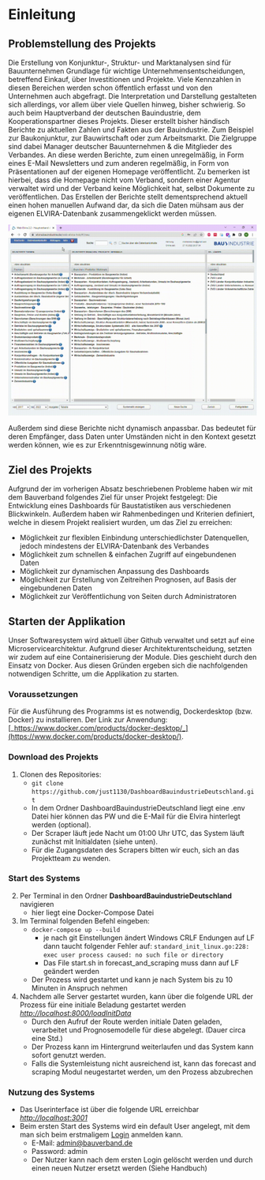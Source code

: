 # Einleitung
## Problemstellung des Projekts
Die Erstellung von Konjunktur-, Struktur- und Marktanalysen sind für Bauunternehmen Grundlage für wichtige Unternehmensentscheidungen, betreffend Einkauf, über Investitionen und Projekte. Viele Kennzahlen in diesen Bereichen werden schon öffentlich erfasst und von den Unternehmen auch abgefragt. Die Interpretation und Darstellung gestalteten sich allerdings, vor allem über viele Quellen hinweg, bisher schwierig.
So auch beim Hauptverband der deutschen Bauindustrie, dem Kooperationspartner dieses Projekts. Dieser erstellt bisher händisch Berichte zu aktuellen Zahlen und Fakten aus der Bauindustrie. Zum Beispiel zur Baukonjunktur, zur Bauwirtschaft oder zum Arbeitsmarkt. Die Zielgruppe sind dabei Manager deutscher Bauunternehmen & die Mitglieder des Verbandes. 
An diese werden Berichte, zum einen unregelmäßig, in Form eines E-Mail Newsletters und zum anderen regelmäßig, in Form von Präsentationen auf der eigenen Homepage veröffentlicht. Zu bemerken ist hierbei, dass die Homepage nicht vom Verband, sondern einer Agentur verwaltet wird und der Verband keine Möglichkeit hat, selbst Dokumente zu veröffentlichen.
Das Erstellen der Berichte stellt dementsprechend aktuell einen hohen manuellen Aufwand dar, da sich die Daten mühsam aus der eigenen ELVIRA-Datenbank zusammengeklickt werden müssen.

![Elvira Datenbank](./Data/Elvira.gif) 

Außerdem sind diese Berichte nicht dynamisch anpassbar. Das bedeutet für deren Empfänger, dass Daten unter Umständen nicht in den Kontext gesetzt werden können, wie es zur Erkenntnisgewinnung nötig wäre.


## Ziel des Projekts
Aufgrund der im vorherigen Absatz beschriebenen Probleme haben wir mit dem Bauverband folgendes Ziel für unser Projekt festgelegt:
Die Entwicklung eines Dashboards für Baustatistiken aus verschiedenen Blickwinkeln. 
Außerdem haben wir Rahmenbedingen und Kriterien definiert, welche in diesem Projekt realisiert wurden, um das Ziel zu erreichen:

- Möglichkeit zur flexiblen Einbindung unterschiedlichster Datenquellen, jedoch mindestens der ELVIRA-Datenbank des Verbandes
- Möglichkeit zum schnellen & einfachen Zugriff auf eingebundenen Daten
- Möglichkeit zur dynamischen Anpassung des Dashboards
- Möglichkeit zur Erstellung von Zeitreihen Prognosen, auf Basis der eingebundenen Daten
- Möglichkeit zur Veröffentlichung von Seiten durch Administratoren

## Starten der Applikation
Unser Softwaresystem wird aktuell über Github verwaltet und setzt auf eine Microservicearchitektur. Aufgrund dieser Architekturentscheidung, setzten wir zudem auf eine Containerisierung der Module. Dies geschieht durch den Einsatz von Docker. Aus diesen Gründen ergeben sich die nachfolgenden notwendigen Schritte, um die Applikation zu starten.

### **Voraussetzungen**

Für die Ausführung des Programms ist es notwendig, Dockerdesktop (bzw. Docker) zu installieren. Der Link zur Anwendung: [_https://www.docker.com/products/docker-desktop/_](https://www.docker.com/products/docker-desktop/).

### **Download des Projekts**

1. Clonen des Repositories:    
    - `git clone https://github.com/just1130/DashboardBauindustrieDeutschland.git`
    - In dem Ordner DashboardBauindustrieDeutschland liegt eine .env Datei hier können das PW und die E-Mail für die Elvira hinterlegt werden (optional).
    - Der Scraper läuft jede Nacht um 01:00 Uhr UTC, das System läuft zunächst mit Initialdaten (siehe unten).
    - Für die Zugangsdaten des Scrapers bitten wir euch, sich an das Projektteam zu wenden.

### **Start des Systems**

2. Per Terminal in den Ordner **DashboardBauindustrieDeutschland** navigieren
    - hier liegt eine Docker-Compose Datei
3. Im Terminal folgenden Befehl eingeben:   
    - `docker-compose up --build`
        - je nach git Einstellungen ändert Windows CRLF Endungen auf LF dann taucht folgender Fehler auf: `standard_init_linux.go:228: exec user process caused: no such file or directory`
        - Das File start.sh in forecast_and_scraping muss dann auf LF geändert werden  
    - Der Prozess wird gestartet und kann je nach System bis zu 10 Minuten in Anspruch nehmen
4. Nachdem alle Server gestartet wurden, kann über die folgende URL der Prozess für eine initiale Beladung gestartet werden [_http://localhost:8000/loadInitData_](http://localhost:8000/loadInitData)
    - Durch den Aufruf der Route werden initiale Daten geladen, verarbeitet und Prognosemodelle für diese abgelegt. (Dauer circa eine Std.)
    - Der Prozess kann im Hintergrund weiterlaufen und das System kann sofort genutzt werden.
    - Falls die Systemleistung nicht ausreichend ist, kann das forecast and scraping Modul neugestartet werden, um den Prozess abzubrechen


### **Nutzung des Systems**

- Das Userinterface ist über die folgende URL erreichbar [_http://localhost:3001_](http://localhost:3001)
- Beim ersten Start des Systems wird ein default User angelegt, mit dem man sich beim erstmaligem [Login](https://dashboard-dokumentation.readthedocs.io/en/latest/handbuch/#login-logout) anmelden kann.
    - E-Mail: admin@bauverband.de
    - Password: admin
    - Der Nutzer kann nach dem ersten Login gelöscht werden und durch einen neuen Nutzer ersetzt werden (Siehe Handbuch)
